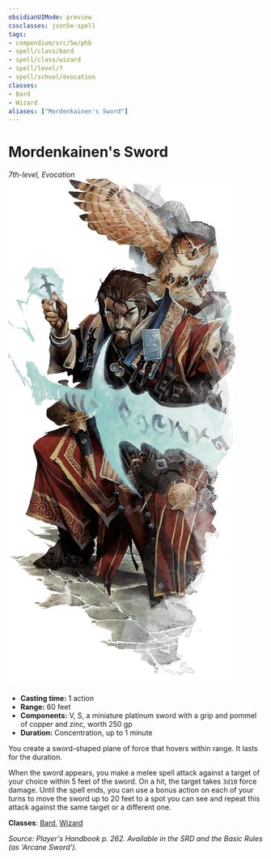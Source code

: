 ```yaml
---
obsidianUIMode: preview
cssclasses: json5e-spell
tags:
- compendium/src/5e/phb
- spell/class/bard
- spell/class/wizard
- spell/level/7
- spell/school/evocation
classes:
- Bard
- Wizard
aliases: ["Mordenkainen's Sword"]
---
```

# Mordenkainen's Sword
*7th-level, Evocation*  
![](https://raw.githubusercontent.com/5etools-mirror-2/5etools-img/main/spells/PHB/Mordenkainen%27s%20Sword.webp#right)  

- **Casting time:** 1 action
- **Range:** 60 feet
- **Components:** V, S, a miniature platinum sword with a grip and pommel of copper and zinc, worth 250 gp
- **Duration:** Concentration, up to 1 minute

You create a sword-shaped plane of force that hovers within range. It lasts for the duration.

When the sword appears, you make a melee spell attack against a target of your choice within 5 feet of the sword. On a hit, the target takes `3d10` force damage. Until the spell ends, you can use a bonus action on each of your turns to move the sword up to 20 feet to a spot you can see and repeat this attack against the same target or a different one.

**Classes**: [Bard](bard.md), [Wizard](wizard.md)

*Source: Player's Handbook p. 262. Available in the SRD and the Basic Rules (as 'Arcane Sword').*